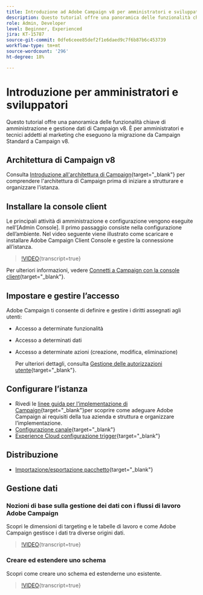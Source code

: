 ```yaml
---
title: Introduzione ad Adobe Campaign v8 per amministratori e sviluppatori.
description: Questo tutorial offre una panoramica delle funzionalità chiave di amministrazione e gestione dati di Campaign v8. È destinato agli amministratori e all’addetto marketing tecnico che eseguono la migrazione da Campaign Standard a Campaign v8.
role: Admin, Developer
level: Beginner, Experienced
jira: KT-15787
source-git-commit: 0dfe6ceee85def2f1e6daed9c7f6b87b6c453739
workflow-type: tm+mt
source-wordcount: '296'
ht-degree: 18%

---
```



# Introduzione per amministratori e sviluppatori

Questo tutorial offre una panoramica delle funzionalità chiave di amministrazione e gestione dati di Campaign v8. È per amministratori e tecnici addetti al marketing che eseguono la migrazione da Campaign Standard a Campaign v8.

## Architettura di Campaign v8

Consulta [Introduzione all&#39;architettura di Campaign](https://experienceleague.adobe.com/it/docs/campaign/campaign-v8/config/architecture/architecture){target="_blank"} per comprendere l&#39;architettura di Campaign prima di iniziare a strutturare e organizzare l&#39;istanza.


## Installare la console client

Le principali attività di amministrazione e configurazione vengono eseguite nell&#39;[Admin Console]. Il primo passaggio consiste nella configurazione dell’ambiente. Nel video seguente viene illustrato come scaricare e installare Adobe Campaign Client Console e gestire la connessione all’istanza.

>[!VIDEO](https://video.tv.adobe.com/v/335375?quality=12&learn=on){transcript=true}

Per ulteriori informazioni, vedere [Connetti a Campaign con la console client](https://experienceleague.adobe.com/it/docs/campaign/campaign-v8/new/connect){target="_blank"}.

## Impostare e gestire l’accesso

Adobe Campaign ti consente di definire e gestire i diritti assegnati agli utenti:

* Accesso a determinate funzionalità
* Accesso a determinati dati
* Accesso a determinate azioni (creazione, modifica, eliminazione)

  Per ulteriori dettagli, consulta [Gestione delle autorizzazioni utente](https://experienceleague.adobe.com/it/docs/campaign/campaign-v8/admin/permissions/manage-permissions){target="_blank"}.

## Configurare l’istanza

* Rivedi le [linee guida per l’implementazione di Campaign](https://experienceleague.adobe.com/it/docs/campaign/campaign-v8/config/implement/implement){target="_blank"}per scoprire come adeguare Adobe Campaign ai requisiti della tua azienda e struttura e organizzare l’implementazione.
* [Configurazione canale](https://experienceleague.adobe.com/it/docs/campaign/campaign-v8/send/push/push-data-collection){target="_blank"}
* [Experience Cloud configurazione trigger](https://experienceleague.adobe.com/it/docs/campaign-classic/using/integrating-with-adobe-experience-cloud/experience-triggers/about-triggers){target="_blank"}

## Distribuzione

* [Importazione/esportazione pacchetto](https://experienceleague.adobe.com/it/docs/campaign/campaign-v8/developer/packages){target="_blank"}

## Gestione dati

### Nozioni di base sulla gestione dei dati con i flussi di lavoro Adobe Campaign

Scopri le dimensioni di targeting e le tabelle di lavoro e come Adobe Campaign gestisce i dati tra diverse origini dati.

>[!VIDEO](https://video.tv.adobe.com/v/339992?quality=12&learn=on){transcript=true}


### Creare ed estendere uno schema

Scopri come creare uno schema ed estenderne uno esistente.

>[!VIDEO](https://video.tv.adobe.com/v/337939?quality=12&learn=on){transcript=true}
